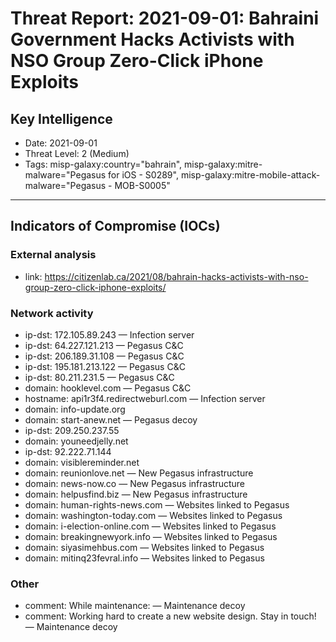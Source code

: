 # Threat Report: 2021-09-01: Bahraini Government Hacks Activists with NSO Group Zero-Click iPhone Exploits


## Key Intelligence
* Date: 2021-09-01
* Threat Level: 2 (Medium)
* Tags: misp-galaxy:country="bahrain", misp-galaxy:mitre-malware="Pegasus for iOS - S0289", misp-galaxy:mitre-mobile-attack-malware="Pegasus - MOB-S0005"

---

## Indicators of Compromise (IOCs)
### External analysis
* link: https://citizenlab.ca/2021/08/bahrain-hacks-activists-with-nso-group-zero-click-iphone-exploits/

### Network activity
* ip-dst: 172.105.89.243 — Infection server
* ip-dst: 64.227.121.213 — Pegasus C&C
* ip-dst: 206.189.31.108 — Pegasus C&C
* ip-dst: 195.181.213.122 — Pegasus C&C
* ip-dst: 80.211.231.5 — Pegasus C&C
* domain: hooklevel.com — Pegasus C&C
* hostname: api1r3f4.redirectweburl.com — Infection server
* domain: info-update.org
* domain: start-anew.net — Pegasus decoy
* ip-dst: 209.250.237.55
* domain: youneedjelly.net
* ip-dst: 92.222.71.144
* domain: visiblereminder.net
* domain: reunionlove.net — New Pegasus infrastructure
* domain: news-now.co — New Pegasus infrastructure
* domain: helpusfind.biz — New Pegasus infrastructure
* domain: human-rights-news.com — Websites linked to Pegasus
* domain: washington-today.com — Websites linked to Pegasus
* domain: i-election-online.com — Websites linked to Pegasus
* domain: breakingnewyork.info — Websites linked to Pegasus
* domain: siyasimehbus.com — Websites linked to Pegasus
* domain: mitinq23fevral.info — Websites linked to Pegasus

### Other
* comment: While maintenance: — Maintenance decoy
* comment: Working hard to create a new website design. Stay in touch! — Maintenance decoy
